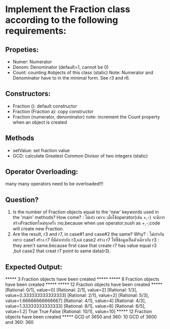 ﻿# Implement the Fraction class according to the following requirements:

## Propeties:
- Numer: Numerator
- Denom: Denominator (default=1, cannot be 0)
- Count: counting #objects of this class (static)
Note: Numerator and Denominator have to in the minimal form.
      See r3 and r6.

## Constructors:
- Fraction (): default constructor
- Fraction (Fraction a): copy constructor
- Fraction (numerator, denominator)
note: increment the Count property when an object is created

## Methods
- setValue: set fraction value
- GCD: calculate Greatest Common Divisor of two integers (static)

## Operator Overloading:
many many operators need to be overloaded!!! 

## Question?
1. Is the number of Fraction objects equal to the 'new' keywords used
   in the 'main' methods? How come?
   : ไม่เท่า เพราะ เมื่อใช้operator(เช่น +,-) จะมีการสร้างFractionใหม่ทุกครั้ง
   :no,because when use operator;sush as +,-;code will create new Fraction.
2. Are the result, r3 and r7, in case#1 and case#2 the same? Why?
   : ไม่เท่ากัน เพราะ case1 สร้าง r7 ที่มีค่าเท่ากับ r3,แต่ case2 สร้าง r7 ให้ชี้ข้อมูลเป็นตัวเดียวกับ r3
   : they aren't same.because first case that create r7 has value equal r3 ,but case2 that creat r7 point to same data(r3).


## Expected Output:

***** 3 Fraction objects have been created *****
***** 8 Fraction objects have been created *****
***** 12 Fraction objects have been created *****
[Rational: 0/1], value=0]
[Rational: 2/1], value=2]
[Rational: 1/3], value=0.333333333333333]
[Rational: 2/1], value=2]
[Rational: 5/3], value=1.66666666666667]
[Rational: 4/1], value=4]
[Rational: 4/3], value=1.33333333333333]
[Rational: 8/1], value=8]
[Rational: 6/5], value=1.2]
True
True
False
[Rational: 10/1], value=10]
***** 12 Fraction objects have been created *****
GCD of 3650 and 360: 10
GCD of 3600 and 360: 360

